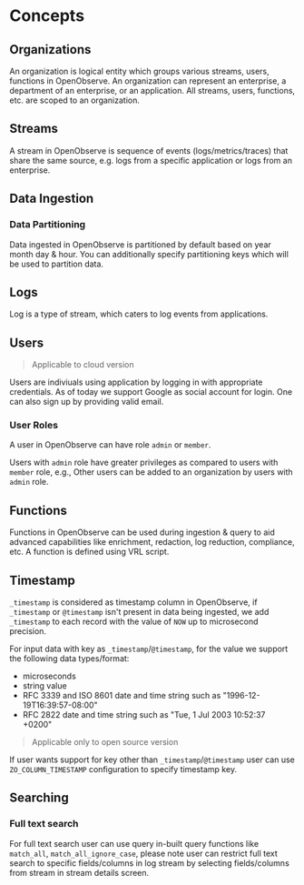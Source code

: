 # Concepts

## Organizations

An organization is logical entity which groups various streams, users, functions in OpenObserve. An organization can represent an enterprise, a department of an enterprise, or an application. All streams, users, functions, etc. are scoped to an organization.

## Streams

A stream in OpenObserve is sequence of events (logs/metrics/traces) that share the same source, e.g. logs from a specific application or logs from an enterprise.

## Data Ingestion

### Data Partitioning

Data ingested in OpenObserve is partitioned by default based on year month day & hour. You can additionally specify partitioning keys which will be used to partition data. 

## Logs

Log is a type of stream, which caters to log events from applications.

## Users

> Applicable to cloud version

Users are indiviuals using application by logging in with appropriate credentials. As of today we support Google as social account for login. One can also sign up by providing valid email. 

### User Roles

A user in OpenObserve can have role `admin` or `member`.

Users with `admin` role have greater privileges as compared to users with `member` role, e.g., Other users can be added to an organization by users with `admin` role.

## Functions

Functions in OpenObserve can be used during ingestion & query to aid advanced capabilities like enrichment, redaction, log reduction, compliance, etc. A function is defined using VRL script.

## Timestamp

`_timestamp` is considered as timestamp column in OpenObserve, if `_timestamp` or `@timestamp` isn't present in data being ingested, we add `_timestamp` to each record with the value of `NOW` up to microsecond precision.

For input data with key as `_timestamp`/`@timestamp`, for the value we support the following data types/format:

- microseconds
- string value
- RFC 3339 and ISO 8601 date and time string such as "1996-12-19T16:39:57-08:00"
- RFC 2822 date and time string such as "Tue, 1 Jul 2003 10:52:37 +0200"

> Applicable only to open source version

If user wants support for key other than `_timestamp`/`@timestamp` user can use `ZO_COLUMN_TIMESTAMP` configuration to specify timestamp key.

## Searching

### Full text search

For full text search user can use query in-built query functions like `match_all`, `match_all_ignore_case`, please note user can restrict full text search to specific fields/columns in log stream by selecting fields/columns from stream in stream details screen.
